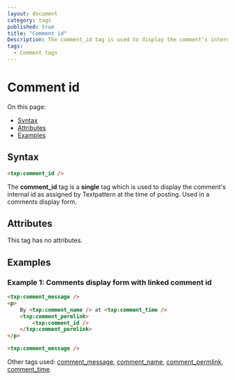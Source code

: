 ```yaml
---
layout: document
category: tags
published: true
title: "Comment id"
Description: The comment_id tag is used to display the comment's internal id as assigned by Textpattern at the time of posting.
tags:
  - Comment tags
---
```


# Comment id

On this page:

* [Syntax](#user-content-syntax)
* [Attributes](#user-content-attributes)
* [Examples](#user-content-examples)

## Syntax

```html
<txp:comment_id />
```

The **comment_id** tag is a __single__ tag which is used to display the comment's internal id as assigned by Textpattern at the time of posting. Used in a comments display form.

## Attributes

This tag has no attributes.

## Examples

### Example 1: Comments display form with linked comment id

```html
<txp:comment_message />
<p>
    By <txp:comment_name /> at <txp:comment_time />
    <txp:comment_permlink>
        <txp:comment_id />
    </txp:comment_permlink>
</p>

<txp:comment_message />
```

Other tags used: [comment_message](comment-message), [comment_name](comment-name), [comment_permlink](comment-permlink), [comment_time](comment-time).
